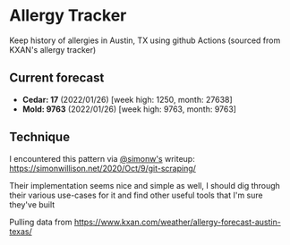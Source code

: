 # Allergy Tracker

Keep history of allergies in Austin, TX using github Actions (sourced from KXAN's allergy tracker)

## Current forecast
<!-- INJECT FORECAST -->
- **Cedar: 17** (2022/01/26)  [week high: 1250, month: 27638]
- **Mold: 9763** (2022/01/26)  [week high: 9763, month: 9763]
<!-- END INJECT FORECAST -->

## Technique

I encountered this pattern via [@simonw's](https://github.com/simonw) writeup: https://simonwillison.net/2020/Oct/9/git-scraping/

Their implementation seems nice and simple as well, I should dig through their various use-cases for it and find other useful tools that I'm sure they've built

Pulling data from https://www.kxan.com/weather/allergy-forecast-austin-texas/
